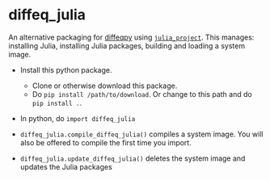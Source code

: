 # diffeq_julia

An alternative packaging for [diffeqpy](https://github.com/SciML/diffeqpy) using [`julia_project`](https://github.com/jlapeyre/julia_project).
This manages: installing Julia, installing Julia packages, building and loading a system image.

* Install this python package.
    * Clone or otherwise download this package.
    * Do `pip install /path/to/download`. Or change to this path and do `pip install .`.

* In python, do `import diffeq_julia`

* `diffeq_julia.compile_diffeq_julia()` compiles a system image. You will also be offered to compile the first time you import.

* `diffeq_julia.update_diffeq_julia()` deletes the system image and updates the Julia packages

